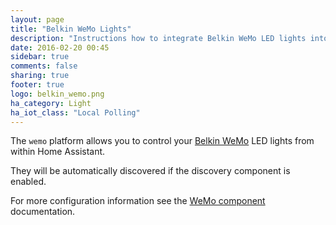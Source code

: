 ```yaml
---
layout: page
title: "Belkin WeMo Lights"
description: "Instructions how to integrate Belkin WeMo LED lights into Home Assistant."
date: 2016-02-20 00:45
sidebar: true
comments: false
sharing: true
footer: true
logo: belkin_wemo.png
ha_category: Light
ha_iot_class: "Local Polling"
---
```



The `wemo` platform allows you to control your [Belkin WeMo](http://www.belkin.com/us/p/P-F5Z0489/) LED lights from within Home Assistant.

They will be automatically discovered if the discovery component is enabled.

For more configuration information see the [WeMo component](/components/wemo/) documentation.
